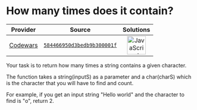 [_metadata_:generated]: - "true"

# How many times does it contain?

<!-- INFO TABLE BEGIN -->

| Provider                                        | Source                                                                               | Solutions                                                                                                                                                    |
| :---------------------------------------------: | :----------------------------------------------------------------------------------: | :----------------------------------------------------------------------------------------------------------------------------------------------------------: |
| [Codewars](../../../docs/providers/Codewars.md) | [`584466950d3bedb9b300001f`](https://www.codewars.com/kata/584466950d3bedb9b300001f) | [<img src="https://res.cloudinary.com/rascaltwo/image/upload/v1631924076/javascript_ehszr7.svg" alt="JavaScript" title="JavaScript" width="50" />](solve.js) |

<!-- INFO TABLE END -->

Your task is to return how many times a string contains a given character.


The function takes a string(inputS) as a parameter and a char(charS) which is the character that you will have to find and count.

For example, if you get an input string "Hello world" and the character to find is "o", return 2.
